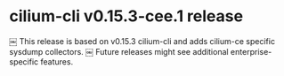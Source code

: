 # cilium-cli v0.15.3-cee.1 release
￼
This release is based on v0.15.3 cilium-cli and adds cilium-ce specific sysdump collectors.
￼
Future releases might see additional enterprise-specific features.
